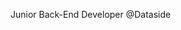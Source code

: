 Junior Back-End Developer @Dataside

<!---
carlosbecker2077/carlosbecker2077 is a ✨ special ✨ repository because its `README.md` (this file) appears on your GitHub profile.
You can click the Preview link to take a look at your changes.
--->
